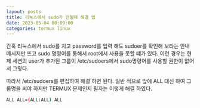 ```yaml
---
layout: posts
title: 리눅스에서 sudo가 안될때 해결 법
date: 2023-05-04 00:09:00
categories: termux linux
---
```


간혹 리눅스에서 sudo를 치고 password를 입력 해도 sudoer를 확인해 
보라는 안내메시지만 뜨고 sudo 명령어를 통해서 root에서 사용을 못할 떄가 있다.
이런 경우는 현제 세션의 user가 추가된 그룹이 /etc/sudoers에서 sudo명령어를 사용할 권한이 없어서 그렇다.

따라서 /etc/sudoers를 편집하여 해결 하면 된다. 
일반 적으로 앞에 ALL 대신 하여 그룹명을 써야 하지만 TERMUX 문제인지 필자는 이렇게 해결 하였다.

```bash
ALL ALL=(ALL:ALL) ALL 
```
